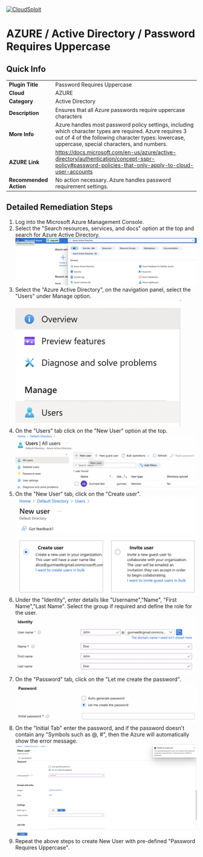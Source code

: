 [![CloudSploit](https://cloudsploit.com/img/logo-new-big-text-100.png "CloudSploit")](https://cloudsploit.com)

# AZURE / Active Directory / Password Requires Uppercase

## Quick Info

| | |
|-|-|
| **Plugin Title** | Password Requires Uppercase |
| **Cloud** | AZURE |
| **Category** | Active Directory |
| **Description** | Ensures that all Azure passwords require uppercase characters |
| **More Info** | Azure handles most password policy settings, including which character types are required. Azure requires 3 out of 4 of the following character types: lowercase, uppercase, special characters, and numbers. |
| **AZURE Link** | https://docs.microsoft.com/en-us/azure/active-directory/authentication/concept-sspr-policy#password-policies-that-only-apply-to-cloud-user-accounts |
| **Recommended Action** | No action necessary. Azure handles password requirement settings. |

## Detailed Remediation Steps

1. Log into the Microsoft Azure Management Console.
2. Select the "Search resources, services, and docs" option at the top and search for Azure Active Directory. </br> <img src="/resources/azure/activedirectory/password-requires-uppercase/step2.png"/>
3. Select the "Azure Active Directory", on the navigation panel, select the "Users" under Manage option.</br><img src="/resources/azure/activedirectory/password-requires-uppercase/step3.png"/>
4. On the "Users" tab click on the "New User" option at the top.</br> <img src="/resources/azure/activedirectory/password-requires-uppercase/step4.png"/>
5. On the "New User" tab, click on the "Create user".</br> <img src="/resources/azure/activedirectory/password-requires-uppercase/step5.png"/>
6. Under the "Identity", enter details like "Username","Name", "First Name","Last Name". Select the group if required and define the role for the user.</br> <img src="/resources/azure/activedirectory/password-requires-uppercase/step6.png"/>
7. On the "Password" tab, click on the "Let me create the password". </br> <img src="/resources/azure/activedirectory/password-requires-uppercase/step7.png"/>
8. On the "Initial Tab" enter the password, and if the password doesn't contain any "Symbols such as @, #", then the Azure will automatically show the error message.</br> <img src="/resources/azure/activedirectory/password-requires-uppercase/step8.png"/>
9. Repeat the above steps to create New User with pre-defined "Password Requires Uppercase".</br>
